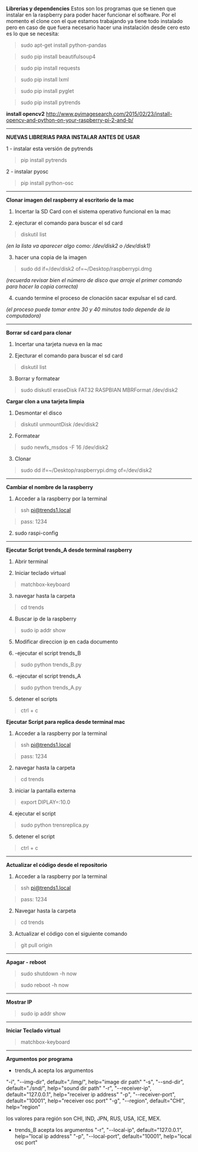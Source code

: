 

**Librerias y dependencies**
Estos son los programas que se tienen que instalar en la raspberry para poder hacer funcionar el software.
Por el momento el clone con el que estamos trabajando ya tiene todo instalado pero en caso de que fuera necesario hacer una instalación desde cero esto es lo que se necesita:

>sudo apt-get install python-pandas

>sudo pip install beautifulsoup4

>sudo pip install requests

>sudo pip install lxml

>sudo pip install pyglet

>sudo pip install pytrends

**install opencv2**
http://www.pyimagesearch.com/2015/02/23/install-opencv-and-python-on-your-raspberry-pi-2-and-b/

 ______________________________________________________________________________

**NUEVAS LIBRERIAS PARA INSTALAR ANTES DE USAR**

1 - instalar esta versión de pytrends

> pip install pytrends

2 - instalar pyosc

> pip install python-osc

 ______________________________________________________________________________

**Clonar imagen del raspberry al escritorio de la mac**
1. Incertar la SD Card con el sistema operativo funcional en la mac

2. ejecturar el comando para buscar el sd card
> diskutil list

_(en la lista va aparecer algo como: /dev/disk2 o /dev/disk1)_

3. hacer una copia de la imagen
> sudo dd if=/dev/disk2 of=~/Desktop/raspberrypi.dmg

_(recuerda revisar bien el número de disco que arroje el primer comando para hacer la copia correcta)_

4. cuando termine el proceso de clonación sacar expulsar el sd card.

_(el proceso puede tomar entre 30 y 40 minutos todo depende de la computadora)_

______________________________________________________________________________

**Borrar sd card para clonar**
1. Incertar una tarjeta nueva en la mac

2. Ejecturar el comando para buscar el sd card
> diskutil list

3. Borrar y formatear
> sudo diskutil eraseDisk FAT32 RASPBIAN MBRFormat /dev/disk2

**Cargar clon a una tarjeta limpia**

1. Desmontar el disco
> diskutil unmountDisk /dev/disk2

2. Formatear
> sudo newfs_msdos -F 16 /dev/disk2

3. Clonar
> sudo dd if=~/Desktop/raspberrypi.dmg of=/dev/disk2

 ______________________________________________________________________________
 **Cambiar el nombre de la raspberry**

1. Acceder a la raspberry por la terminal
> ssh pi@trends1.local

> pass: 1234

2. sudo raspi-config

 ______________________________________________________________________________


**Ejecutar Script trends_A desde terminal raspberry**

1. Abrir terminal

2. Iniciar teclado virtual

> matchbox-keyboard

3. navegar hasta la carpeta

>cd trends

4. Buscar ip de la raspberry

> sudo ip addr show

5. Modificar direccion ip en cada documento

6. -ejecutar el script trends_B  
>sudo python trends_B.py

6. -ejecutar el script trends_A  
>sudo python trends_A.py

5. detener el scripts
>ctrl + c


**Ejecutar Script para replica desde terminal mac**

1. Acceder a la raspberry por la terminal
> ssh pi@trends1.local

> pass: 1234

2. navegar hasta la carpeta
>cd trends

3. iniciar la pantalla externa
> export DIPLAY=:10.0

4. ejecutar el script
>sudo python trensreplica.py

5. detener el script
>ctrl + c

 ______________________________________________________________________________
**Actualizar el código desde el repositorio**

1. Acceder a la raspberry por la terminal
> ssh pi@trends1.local

> pass: 1234

2. Navegar hasta la carpeta
>cd trends

3. Actualizar el código con el siguiente comando
> git pull origin

 ______________________________________________________________________________
**Apagar - reboot**

> sudo shutdown -h now

> sudo reboot -h now

______________________________________________________________________________
**Mostrar IP**

> sudo ip addr show

______________________________________________________________________________
**Iniciar Teclado virtual**

> matchbox-keyboard

________________________________________________________________________________
**Argumentos por programa**

- trends_A acepta los argumentos

"-i", "--img-dir",                default="./img/",            help="image dir path"
"-s", "--snd-dir",                default="./snd/",            help="sound dir path"
"-r", "--receiver-ip",            default="127.0.0.1",        help="receiver ip address"
"-p", "--receiver-port",        default="10001",            help="receiver osc port"
"-g", "--region",                default="CHI",                help="region"

los valores para región son CHI, IND, JPN, RUS, USA, ICE, MEX.

- trends_B acepta los argumentos
"-r", "--local-ip",            default="127.0.0.1",        help="local ip address"
"-p", "--local-port",        default="10001",            help="local osc port"
